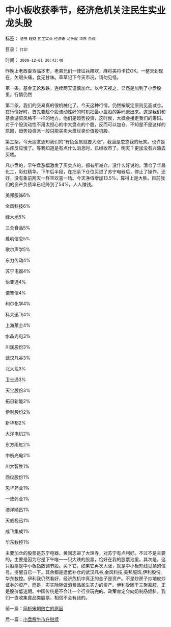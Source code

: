# 中小板收获季节，经济危机关注民生实业龙头股

标签： `证券` `理财` `民生实业` `经济晰` `龙头股` `华东` `杂谈` 

目录： `打印`

时间： `2008-12-01 20:43:40`

昨晚上老政委驾临本市，老弟兄们一律征兵陪欢，麻将美将卡拉OK。一整天到现在，欠眠头痛，食无甘味。草草记下今天市况，请勿见怪。

第一条，基金无论涨跌，连续两天谨慎加仓。以今天视之，显然是加到了小盘股里。行情仍然

第二条，我们的交易真的很机械化了。今天这种行情，仍然按既定原则见高减仓。在行情好时，首先要趁个股流动性好的时机把最小盘股的筹码退出来。这是我们和基金游资风格不一样的地方。他们是趋势投资，这时侯，大概会接走我们的筹码。对于个股流动性不用太担心的中大盘点的个股，反而可以加仓。不知是不是这样的原因，趋势投资派一般只能买卖大盘烂臭价值投机股。

第三条，今天朋友通知我们的“有色金属就要大涨”，我当是忽悠我的玩笑。也许是头疼反应慢了。等我知道是有点什么消息时，已经收市了。明天？更加没有兴趣去买喽。

凡小盘的，早午盘涨幅激发了买卖点的，都有所减仓，没什么好说的。清仓了华昌化工，彩虹精华。下午后半段，在把余下仓位买进了苏宁电器后，停止了操作。还好，没有象前两天一样空欢喜一场。今天净值增加13.5%，算得上是大胜。目前我们的资产负债率已经降到了54%。人人赚钱。

美邦服饰6%

金风科技6%

绿大地5%

三全食品5%

启明信息5%

歌尔声学5%

东力传动4%

苏宁电器4%

怡亚通4%

诺普信4%

利尔化学4%

科大迅飞4%

上海莱士4%

水晶光电3%

川润股份3%

武汉凡谷3%

北大荒3%

卫士通3%

天宝股份3%

拓日新能2%

伊利股份2%

新华都2%

大洋电机2%

东方雨虹2%

中航光电2%

川大智胜1%

西仪股份1%

恩华药业1%

一致药业1%

澳洋顺昌1%

天威视迅1%

成飞集成1%

华东数控1%

主要加仓的股票是苏宁电器，黄同志进了大理寺，对苏宁有点利好。不过不是主要的。主要是因为它是下午唯一一只大跌的股票，恰好在我的股票池里。其次是，这只股票是中小板指数调节股。买下它，如果它再次大涨，就是中小板短线见顶的信号。提醒自已一下。其余都是逢低补仓的武汉凡谷,金风科技,美邦服饰,伊利股份,华东数控。伊利我仍然看好，经济危机中真正的金子是资产。不是炒房子炒地皮炒证券的资产，而是，实实际际做消费品民生实力的资产。伊利受困于三聚氰胺，正是股价低迷期。中国传统是不会让一个行业玩完的。政策肯定会向奶制品倾斜。我们一直收集食品类股票，相信不会有错的。



前一篇：[简析宋朝败亡的原因](../../../2008/11/30/简析宋朝败亡的原因.md)

后一篇：[小盘股牛市在继续](../../../2008/12/3/小盘股牛市在继续.md)